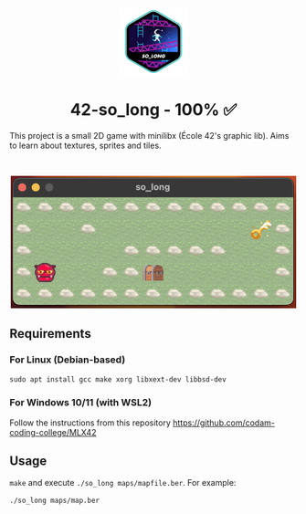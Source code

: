 <div align="center">
<a><img height="120px" src="https://github.com/fesper-s/fesper-s/blob/main/src/42_badges/so_longe.png"></a>

# 42-so_long - 100% ✅
</div>
This project is a small 2D game with minilibx (École 42's graphic lib). Aims to learn about textures, sprites and tiles.

<br><div align="center"><img width=500 src="./img/so_long.png"></div>

## Requirements
### For Linux (Debian-based)
```
sudo apt install gcc make xorg libxext-dev libbsd-dev
```

### For Windows 10/11 (with WSL2)
Follow the instructions from this repository https://github.com/codam-coding-college/MLX42

## Usage
`make` and execute `./so_long maps/mapfile.ber`. For example:
```
./so_long maps/map.ber
```
